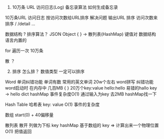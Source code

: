 1. 10万条 URL 访问日志(Log)
备忘录算法  如何生成备忘录

10万条URL  访问日志 按访问次数给URL排序
解决问题
输出URL  排序  访问次数来排序
/ /detail ...

数据结构 ?  排序算法？ 
  JSON Object { }  -> 散列表(HashMap)  键值对  数据结构  语言内置的 

  for 遍历一次  10万条


散 ？ 

2. 排序  怎么排？ 数值类型  一定可以排序



Word  单词纠错功能  单词有数 常用的英文单词 20w个左右 word拼写  纠错功能
word启动时 在内存中 几百MB { } 20万个key:value  hello:hello
易错的hallo key  ->  hello
dict hashMap  事件复杂度O(1) 
通过输入为key 去2MB hashMap找一下 


Hash Table 哈希表
key: value O(1) 事件的复杂度

数组   start(0) + 40偏移量  

散列表 散开  列做为下标 key 
hashMap 基于数组的 
key => 计算出来一个物理位置O(1) 把值返回

